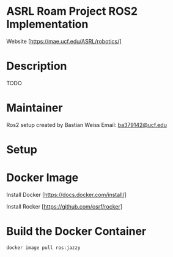 # ASRL Roam Project ROS2 Implementation
Website [https://mae.ucf.edu/ASRL/robotics/]

# Description
TODO

# Maintainer
Ros2 setup created by Bastian Weiss
Email: ba379142@ucf.edu

# Setup
# Docker Image
Install Docker
[https://docs.docker.com/install/]

Install Rocker
[https://github.com/osrf/rocker]

# Build the Docker Container
```
docker image pull ros:jazzy
```
